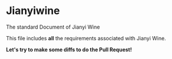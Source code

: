 # Jianyiwine
The standard Document of Jianyi Wine

This file includes <b>all</b> the requirements associated with Jianyi Wine.

<b>Let's try to make some diffs to do the Pull Request!</b>
